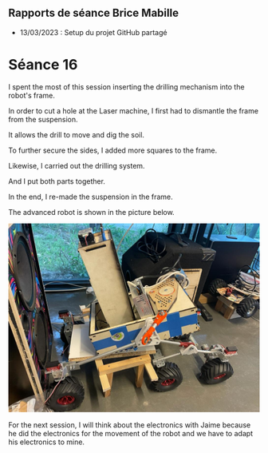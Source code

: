 ## Rapports de séance Brice Mabille

- 13/03/2023 : Setup du projet GitHub partagé

# Séance 16

I spent the most of this session inserting the drilling mechanism into the robot's frame.

In order to cut a hole at the Laser machine, I first had to dismantle the frame from the suspension.

It allows the drill to move and dig the soil.

To further secure the sides, I added more squares to the frame.

Likewise, I carried out the drilling system.

And I put both parts together.

In the end, I re-made the suspension in the frame.

The advanced robot is shown in the picture below.

![img](../../Documentation/Images/EGAIA5.jpeg)

For the next session, I will think about the electronics with Jaime because he did the electronics for the movement of the robot and we have to adapt his electronics to mine.






